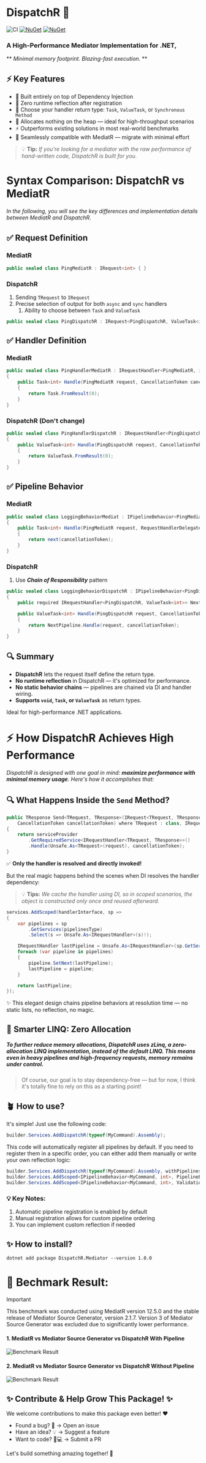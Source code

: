 # DispatchR 🚀

![CI](https://github.com/hasanxdev/DispatchR/workflows/Release/badge.svg)
[![NuGet](https://img.shields.io/nuget/dt/DispatchR.Mediator.svg)](https://www.nuget.org/packages/DispatchR.Mediator)
[![NuGet](https://img.shields.io/nuget/vpre/DispatchR.Mediator.svg)](https://www.nuget.org/packages/DispatchR.Mediator)

### A High-Performance Mediator Implementation for .NET, 
** *Minimal memory footprint. Blazing-fast execution.* **

## ⚡ Key Features
- 🧩 Built entirely on top of Dependency Injection
- 🚫 Zero runtime reflection after registration
- 🔧 Choose your handler return type: `Task`, `ValueTask`, or `Synchronous Method`
- 🧠 Allocates nothing on the heap — ideal for high-throughput scenarios
- ⚡ Outperforms existing solutions in most real-world benchmarks
- 🔄 Seamlessly compatible with MediatR — migrate with minimal effort
> :bulb: **Tip:** *If you're looking for a mediator with the raw performance of hand-written code, DispatchR is built for you.*

# Syntax Comparison: DispatchR vs MediatR

###### In the following, you will see the key differences and implementation details between MediatR and DispatchR.

## ✅ Request Definition

### MediatR
```csharp
public sealed class PingMediatR : IRequest<int> { }
```

### DispatchR
1. Sending `TRequest` to `IRequest`
2. Precise selection of output for both `async` and `sync` handlers 
   1. Ability to choose between `Task` and `ValueTask`

```csharp
public sealed class PingDispatchR : IRequest<PingDispatchR, ValueTask<int>> { } 
```

## ✅ Handler Definition

### MediatR
```csharp
public sealed class PingHandlerMediatR : IRequestHandler<PingMediatR, int>
{
    public Task<int> Handle(PingMediatR request, CancellationToken cancellationToken)
    {
        return Task.FromResult(0);
    }
}
```

### DispatchR (Don't change)

```csharp
public sealed class PingHandlerDispatchR : IRequestHandler<PingDispatchR, ValueTask<int>>
{
    public ValueTask<int> Handle(PingDispatchR request, CancellationToken cancellationToken)
    {
        return ValueTask.FromResult(0);
    }
}
```

## ✅ Pipeline Behavior

### MediatR
```csharp
public sealed class LoggingBehaviorMediat : IPipelineBehavior<PingMediatR, int>
{
    public Task<int> Handle(PingMediatR request, RequestHandlerDelegate<int> next, CancellationToken cancellationToken)
    {
        return next(cancellationToken);
    }
}
```

### DispatchR
1. Use ___Chain of Responsibility___ pattern

```csharp
public sealed class LoggingBehaviorDispatchR : IPipelineBehavior<PingDispatchR, ValueTask<int>>
{
    public required IRequestHandler<PingDispatchR, ValueTask<int>> NextPipeline { get; set; }

    public ValueTask<int> Handle(PingDispatchR request, CancellationToken cancellationToken)
    {
        return NextPipeline.Handle(request, cancellationToken);
    }
}
```

## 🔍 Summary

- **DispatchR** lets the request itself define the return type.
- **No runtime reflection** in DispatchR — it's optimized for performance.
- **No static behavior chains** — pipelines are chained via DI and handler wiring.
- **Supports `void`, `Task`, or `ValueTask`** as return types.

Ideal for high-performance .NET applications.


# ⚡ How DispatchR Achieves High Performance

###### DispatchR is designed with one goal in mind: **maximize performance with minimal memory usage**. Here's how it accomplishes that:

## 🔍 What Happens Inside the `Send` Method?

```csharp
public TResponse Send<TRequest, TResponse>(IRequest<TRequest, TResponse> request,
    CancellationToken cancellationToken) where TRequest : class, IRequest, new()
{
    return serviceProvider
        .GetRequiredService<IRequestHandler<TRequest, TResponse>>()
        .Handle(Unsafe.As<TRequest>(request), cancellationToken);
}
```

✅ **Only the handler is resolved and directly invoked!**

But the real magic happens behind the scenes when DI resolves the handler dependency:
> 💡 __Tips:__ *We cache the handler using DI, so in scoped scenarios, the object is constructed only once and reused afterward.*
```csharp
services.AddScoped(handlerInterface, sp =>
{
    var pipelines = sp
        .GetServices(pipelinesType)
        .Select(s => Unsafe.As<IRequestHandler>(s)!);

    IRequestHandler lastPipeline = Unsafe.As<IRequestHandler>(sp.GetService(handler))!;
    foreach (var pipeline in pipelines)
    {
        pipeline.SetNext(lastPipeline);
        lastPipeline = pipeline;
    }

    return lastPipeline;
});
```

✨ This elegant design chains pipeline behaviors at resolution time — no static lists, no reflection, no magic.


## 🧠 Smarter LINQ: Zero Allocation

##### To further reduce memory allocations, DispatchR uses **zLinq**, a zero-allocation LINQ implementation, instead of the default LINQ. This means even in heavy pipelines and high-frequency requests, memory remains under control.
> Of course, our goal is to stay dependency-free — but for now, I think it's totally fine to rely on this as a starting point!

## 🪴 How to use?
It's simple! Just use the following code:
```csharp
builder.Services.AddDispatchR(typeof(MyCommand).Assembly);
```
This code will automatically register all pipelines by default. If you need to register them in a specific order, you can either add them manually or write your own reflection logic:
```csharp
builder.Services.AddDispatchR(typeof(MyCommand).Assembly, withPipelines: false);
builder.Services.AddScoped<IPipelineBehavior<MyCommand, int>, PipelineBehavior>();
builder.Services.AddScoped<IPipelineBehavior<MyCommand, int>, ValidationBehavior>();
```
### 💡 Key Notes:
1. Automatic pipeline registration is enabled by default
2. Manual registration allows for custom pipeline ordering
3. You can implement custom reflection if needed

## ✨ How to install?
```
dotnet add package DispatchR.Mediator --version 1.0.0
```

# 🧪 Bechmark Result:
> [!IMPORTANT]
> This benchmark was conducted using MediatR version 12.5.0 and the stable release of Mediator Source Generator, version 2.1.7.
Version 3 of Mediator Source Generator was excluded due to significantly lower performance.

#### 1. MediatR vs Mediator Source Generator vs DispatchR With Pipeline
![Benchmark Result](./benchmark/results/with-pipeline-stable.png)
#### 2. MediatR vs Mediator Source Generator vs DispatchR Without Pipeline
![Benchmark Result](./benchmark/results/without-pipeline-stable.png)

## ✨ Contribute & Help Grow This Package! ✨
We welcome contributions to make this package even better! ❤️
 - Found a bug? 🐛 → Open an issue
 - Have an idea? 💡 → Suggest a feature
 - Want to code? 👩💻 → Submit a PR

Let's build something amazing together! 🚀
